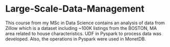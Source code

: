 # Large-Scale-Data-Management
This course from my MSc in Data Science contains an analysis of data from Zillow which is a dataset including ~100K listings from the BOSTON, MA area related to house characteristics. UDF in Pyspark to process data was developed. Also, the operations in Pyspark were used in MonetDB.
